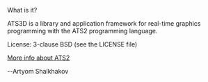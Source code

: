 What is it?

ATS3D is a library and application framework for real-time graphics
programming with the ATS2 programming language.

License: 3-clause BSD (see the LICENSE file)

[More info about ATS2](http://www.ats-lang.org/)

--Artyom Shalkhakov
